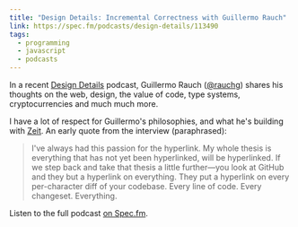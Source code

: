 ```yaml
---
title: "Design Details: Incremental Correctness with Guillermo Rauch"
link: https://spec.fm/podcasts/design-details/113490
tags:
  - programming
  - javascript
  - podcasts
---
```


In a recent [Design Details](https://spec.fm/podcasts/design-details) podcast, Guillermo Rauch ([@rauchg](https://twitter.com/rauchg)) shares his thoughts on the web, design, the value of code, type systems, cryptocurrencies and much much more.

I have a lot of respect for Guillermo's philosophies, and what he's building with [Zeit](https://zeit.co). An early quote from the interview (paraphrased):

> I've always had this passion for the hyperlink. My whole thesis is everything that has not yet been hyperlinked, will be hyperlinked. If we step back and take that thesis a little further—you look at GitHub and they but a hyperlink on everything. They put a hyperlink on every per-character diff of your codebase. Every line of code. Every changeset. Everything.

Listen to the full podcast [on Spec.fm](https://spec.fm/podcasts/design-details/113490).
